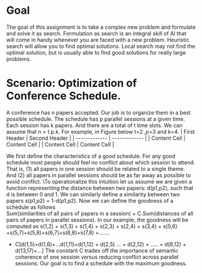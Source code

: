 # Goal
The goal of this assignment is to take a complex new problem and formulate and solve it as search. Formulation as search is an integral skill of AI that will come in handy whenever you are faced with a new problem. Heuristic search will allow you to find optimal solutions. Local search may not find the optimal solution, but is usually able to find good solutions for really large problems.
# Scenario: Optimization of Conference Schedule.
A conference has n papers accepted. Our job is to organize them in a best possible schedule. The schedule has p parallel sessions at a given time. Each session has k papers. And there are a total of t time slots. We can assume that n = t.p.k. For example, in Figure below t=2 ,p=3 and k=4.
| First Header  | Second Header | | ------------- | ------------- | | Content Cell  | Content Cell  | | Content Cell  | Content Cell  |

We first define the characteristics of a good schedule. For any good schedule most people should feel no conflict about which session to attend. That is, (1) all papers in one session should be related to a single theme. And (2) all papers in parallel sessions should be as far away as possible to avoid conflict.
\To operationalize this intuition let us assume we are given a function representing the distance between two papers: d(p1,p2), such that d is between 0 and 1. We can similarly define a similarity between two papers s(p1,p2) = 1-d(p1,p2).
Now we can define the goodness of a schedule as follows\
Sum(similarities of all pairs of papers in a session) + C.Sum(distances of all pairs of papers in parallel sessions).
In our example, the goodness will be computed as
s(1,2) + s(1,3) + s(1,4) + s(2,3) + s(2,4) + s(3,4) + s(5,6) +s(5,7)+s(5,8)+s(6,7)+s(6,8)+s(7,8) +.......
+ C[d(1,5)+d(1,6)+...d(1,11)+d(1,12) + d(2,5) ... + d(2,12) + ..... + d(8,12) + d(13,17)+...]
The constant C trades off the importance of semantic coherence of one session versus reducing conflict across parallel sessions.
Our goal is to find a schedule with the maximum goodness.
